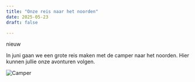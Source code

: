 ```yaml
---
title: "Onze reis naar het noorden"
date: 2025-05-23
draft: false

---
```

nieuw

In juni gaan we een grote reis maken met de camper naar het noorden. Hier kunnen jullie onze avonturen volgen.

![Camper](/images/camper.jpg)

